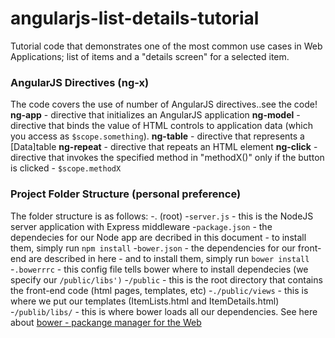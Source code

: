 # angularjs-list-details-tutorial
Tutorial code that demonstrates one of the most common use cases in Web Applications; list of items and a "details screen" for a selected item. 
### AngularJS Directives (ng-x)
The code covers the use of number of AngularJS directives..see the code!
  **ng-app** - directive that initializes an AngularJS application
  **ng-model** - directive that binds the value of HTML controls to application data (which you access as `$scope.something`).
  **ng-table** - directive that represents a [Data]table
  **ng-repeat** - directive that repeats an HTML element
  **ng-click** - directive that invokes the specified method in "methodX()" only if the button is clicked - `$scope.methodX`

### Project Folder Structure (personal preference)
The folder structure is as follows:
-. (root)
-`server.js` - this is the NodeJS server application with Express middleware
-`package.json` - the dependecies for our Node app are decribed in this document - to install them, simply run `npm install`
-`bower.json` - the dependencies for our front-end are described in here - and to install them, simply run `bower install`
-`.bowerrrc` - this config file tells bower where to install dependecies (we specify our `/public/libs')`
-`/public` - this is the root directory that contains the front-end code (html pages, templates, etc)
-`./public/views` - this is where we put our templates (ItemLists.html and ItemDetails.html)
-`/publib/libs/` - this is where bower loads all our dependencies. See here about [bower - packange manager for the Web](https://bower.io/)
  
